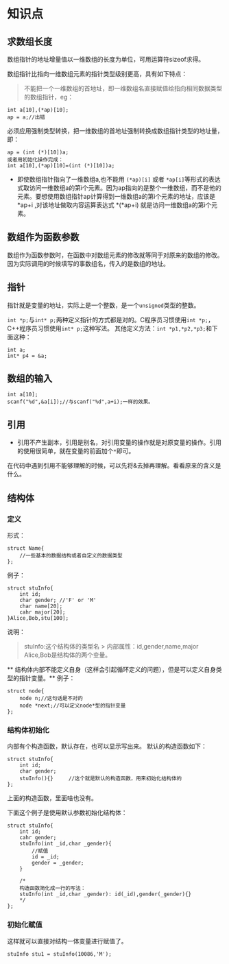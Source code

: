 # 知识点

## 求数组长度
数组指针的地址增量值以一维数组的长度为单位，可用运算符sizeof求得。

数组指针比指向一维数组元素的指针类型级别更高，具有如下特点：

> 不能把一个一维数组的首地址，即一维数组名直接赋值给指向相同数据类型的数组指针，eg：

```
int a[10],(*ap)[10];
ap = a;//出错
```
必须应用强制类型转换，把一维数组的首地址强制转换成数组指针类型的地址量，即：
```
ap = (int (*)[10])a;
或者用初始化操作完成：
int a[10],(*ap)[10]=(int (*)[10])a;
```
* 即使数组指针指向了一维数组a,也不能用 `(*ap)[i]`  或者  `*ap[i]`等形式的表达式取访问一维数组a的第i个元素。因为ap指向的是整个一维数组，而不是他的元素。要想使用数组指针ap计算得到一维数组a的第i个元素的地址，应该是 *ap+i ,对该地址做取内容运算表达式 *(*ap+i) 就是访问一维数组a的第i个元素。

## 数组作为函数参数

数组作为函数参数时，在函数中对数组元素的修改就等同于对原来的数组的修改。因为实际调用的时候填写的事数组名，传入的是数组的地址。

## 指针
指针就是变量的地址，实际上是一个整数，是一个`unsigned`类型的整数。

`int *p;`与`int* p;`两种定义指针的方式都是对的。C程序员习惯使用`int *p;`，C++程序员习惯使用`int* p;`这种写法。
其他定义方法：`int *p1,*p2,*p3;`和下面这种：
```
int a; 
int* p4 = &a;
```
## 数组的输入
```
int a[10];
scanf("%d",&a[i]);//与scanf("%d",a+i);一样的效果。
```
## 引用
* 引用不产生副本，引用是别名，对引用变量的操作就是对原变量的操作。引用的使用很简单，就在变量的前面加个`*`即可。

在代码中遇到引用不能够理解的时候，可以先将&去掉再理解。看看原来的含义是什么。


## 结构体

### 定义

形式：
```
struct Name{
	//一些基本的数据结构或者自定义的数据类型	
};
```
例子：
```
struct stuInfo{
	int id;
	char gender; //'F' or 'M'
	char name[20];
	cahr major[20];
}Alice,Bob,stu[100];
```
说明：
> stuInfo:这个结构体的类型名
	> 内部属性：id,gender,name,major
Alice,Bob是结构体的两个变量。


** 结构体内部不能定义自身（这样会引起循环定义的问题），但是可以定义自身类型的指针变量。**
例子：
```
struct node{
	node n;//这句话是不对的
	node *next;//可以定义node*型的指针变量
};
```
### 结构体初始化
内部有个构造函数，默认存在，也可以显示写出来。
默认的构造函数如下：
```
struct stuInfo{
	int id;
	char gender;
	stuInfo(){}		//这个就是默认的构造函数，用来初始化结构体的
};
```
上面的构造函数，里面啥也没有。

下面这个例子是使用默认参数初始化结构体：
```
struct stuInfo{
	int id;
	cahr gender;
	stuInfo(int _id,char _gender){
		//赋值
		id = _id;
		gender = _gender;
	}

	/*
	构造函数简化成一行的写法：
	stuInfo(int _id,char _gender): id(_id),gender(_gender){}
	*/
};
```
### 初始化赋值
这样就可以直接对结构一体变量进行赋值了。
```
stuInfo stu1 = stuInfo(10086,'M');
```